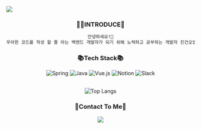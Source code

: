 <img src="https://capsule-render.vercel.app/api?type=transparent&fontColor=c0cfeb&height=100&section=header&text=Hi%20there%20I'm%20Geon&fontSize=50" />

<h3 align="center">🙋‍♂️INTRODUCE🙋‍</h3>
<div align="center">

```sh
안녕하세요!👋
우아한 코드를 작성 할 줄 아는 백엔드 개발자가 되기 위해 노력하고 공부하는 개발자 진건오입니다!
```


<h3 align="center">📚Tech Stack📚</h3>

<div align="center">
  <img alt="Spring" src ="https://img.shields.io/badge/Spring-6DB33F.svg?&style=for-the-badge&logo=Spring&logoColor=white"/>
  <img alt="Java" src ="https://img.shields.io/badge/Java-007396.svg?&style=for-the-badge&logo=Java&logoColor=white"/>
  <img alt="Vue.js" src ="https://img.shields.io/badge/Vue.js-4FC08D.svg?&style=for-the-badge&logo=Vue.js&logoColor=white"/>
  <img alt="Notion" src ="https://img.shields.io/badge/Notion-000000.svg?&style=for-the-badge&logo=Notion&logoColor=white"/>
  <img alt="Slack" src ="https://img.shields.io/badge/Slack-4A154B.svg?&style=for-the-badge&logo=Slack&logoColor=white"/>
</div>
<br/>


![Top Langs](https://github-readme-stats.vercel.app/api/top-langs/?username=Geon-o&layout=compact&theme=tokyonight)


<h3 align="center">🌳Contact To Me🌳</h3>
<a href="mailto:geon.o.jin09@gmail.com"><img src="https://img.shields.io/badge/Gmail-d14836?style=flat-square&logo=Gmail&logoColor=white&link=mailto:geon.o.jin09@gmail.com"/></a>



